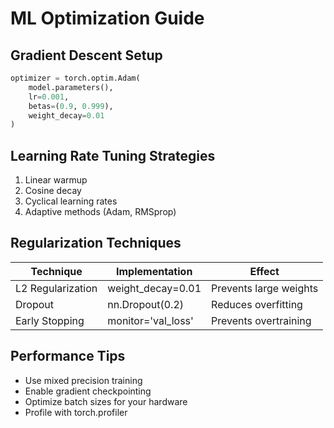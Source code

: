 # ML Optimization Guide

## Gradient Descent Setup
```python
optimizer = torch.optim.Adam(
    model.parameters(),
    lr=0.001,
    betas=(0.9, 0.999),
    weight_decay=0.01
)
```

## Learning Rate Tuning Strategies
1. Linear warmup
2. Cosine decay
3. Cyclical learning rates
4. Adaptive methods (Adam, RMSprop)

## Regularization Techniques
| Technique | Implementation | Effect |
|-----------|----------------|--------|
| L2 Regularization | weight_decay=0.01 | Prevents large weights |
| Dropout | nn.Dropout(0.2) | Reduces overfitting |
| Early Stopping | monitor='val_loss' | Prevents overtraining |

## Performance Tips
- Use mixed precision training
- Enable gradient checkpointing
- Optimize batch sizes for your hardware
- Profile with torch.profiler